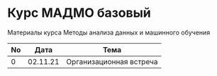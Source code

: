 # Курс МАДМО базовый

Материалы курса Методы анализа данных и машинного обучения

| No  | Дата     | Тема                    |
| --- | -------- | ----------------------- |
| 0   | 02.11.21 | Организационная встреча |
